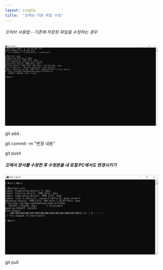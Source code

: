```yaml
---
layout: single
title:  "깃허브-기존 파일 수정"
---
```


###### 깃허브 사용법 - 기존에 저장된 파일을 수정하는 경우



![깃허브사용법](../images/깃허브사용법.JPG)

git add .

git commit -m "변경 내용"

git push


##### 깃에서 문서를 수정한 후 수정본을 내 로컬 PC에서도 변경시키기
![gitpull](../images/gitpull.JPG)

git pull



